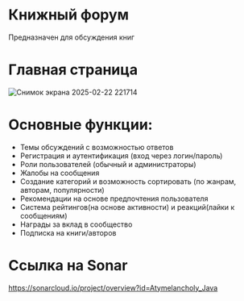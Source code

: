 # Книжный форум
Предназначен для обсуждения книг

# Главная страница

![Снимок экрана 2025-02-22 221714](https://github.com/user-attachments/assets/f182fc96-a275-4f59-9d1b-f099f450a83e)

# Основные функции:
- Темы обсуждений с возможностью ответов
- Регистрация и аутентификация (вход через логин/пароль)
- Роли пользователей (обычный и администраторы)
- Жалобы на сообщения
- Создание категорий и возможность сортировать (по жанрам, авторам, популярности)
- Рекомендации на основе предпочтения пользователя
- Система рейтингов(на основе активности) и реакций(лайки к сообщениям)
- Награды за вклад в сообщество
- Подписка на книги/авторов

# Ссылка на Sonar
https://sonarcloud.io/project/overview?id=Atymelancholy_Java

